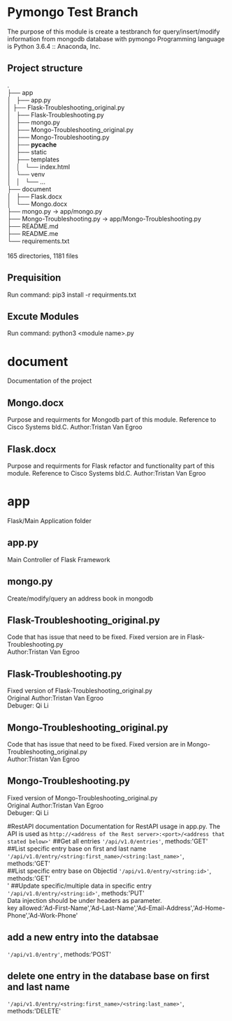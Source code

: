 # **Pymongo Test Branch**
The purpose of this module is create a testbranch for query/insert/modify information from mongodb database with pymongo Programming language is Python 3.6.4 :: Anaconda, Inc.

## Project structure

.<br />
├── app<br />
│   ├── app.py<br />
│   ├── Flask-Troubleshooting_original.py<br />
│   ├── Flask-Troubleshooting.py<br />
│   ├── mongo.py<br />
│   ├── Mongo-Troubleshooting_original.py<br />
│   ├── Mongo-Troubleshooting.py<br />
│   ├── __pycache__<br />
│   ├── static<br />
│   ├── templates<br />
│   │   └── index.html<br />
│   └── venv<br />
│   │   └── ...<br />
├── document<br />
│   ├── Flask.docx<br />
│   └── Mongo.docx<br />
├── mongo.py -> app/mongo.py<br />
├── Mongo-Troubleshooting.py -> app/Mongo-Troubleshooting.py<br />
├── README.md<br />
├── README.me<br />
└── requirements.txt<br />
<br />
165 directories, 1181 files<br />


## Prequisition
Run command: pip3 install -r requirments.txt 

## Excute Modules
Run command: python3 \<module name>.py

# document
  Documentation of the project
  
## Mongo.docx
Purpose and requirments for Mongodb part of this module. Reference to Cisco Systems bld.C. Author:Tristan Van Egroo

## Flask.docx
Purpose and requirments for Flask refactor and functionality part of this module. Reference to Cisco Systems bld.C. Author:Tristan Van Egroo
# app
  Flask/Main Application folder
   
## app.py
 Main Controller of Flask Framework

## mongo.py
 Create/modify/query an address book in mongodb
 
## Flask-Troubleshooting_original.py
Code that has issue that need to be fixed. Fixed version are in Flask-Troubleshooting.py <br />
Author:Tristan Van Egroo

## Flask-Troubleshooting.py
Fixed version of Flask-Troubleshooting_original.py<br />
Original Author:Tristan Van Egroo<br />
Debuger: Qi Li<br />

## Mongo-Troubleshooting_original.py
Code that has issue that need to be fixed. Fixed version are in Mongo-Troubleshooting_original.py <br />
Author:Tristan Van Egroo <br />

##  Mongo-Troubleshooting.py
Fixed version of Mongo-Troubleshooting_original.py<br />
Original Author:Tristan Van Egroo<br />
Debuger: Qi Li<br />


#RestAPI documentation
Documentation for RestAPI usage in app.py. The API is used as `http://<address of the Rest server>:<port>/<address that stated below>'`
##Get all entries
`'/api/v1.0/entries'`, methods:'GET'<br />
##List specific entry base on first and last name
`'/api/v1.0/entry/<string:first_name>/<string:last_name>'`, methods:'GET'<br />
##List specific entry base on Objectid
`'/api/v1.0/entry/<string:id>'`, methods:'GET'<br />'
##Update specific/multiple data in specific entry
`'/api/v1.0/entry/<string:id>'`, methods:'PUT'<br />
Data injection should be under headers as parameter.<br />
key allowed:'Ad-First-Name','Ad-Last-Name','Ad-Email-Address','Ad-Home-Phone','Ad-Work-Phone'<br />
## add a new entry into the databsae
`'/api/v1.0/entry'`, methods:'POST'
## delete one entry in the database base on first and last name
`'/api/v1.0/entry/<string:first_name>/<string:last_name>'`, methods:'DELETE'